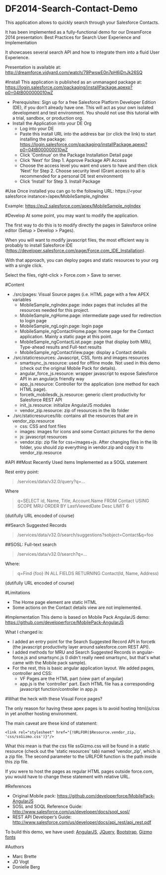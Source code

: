 DF2014-Search-Contact-Demo
==========================
This application allows to quickly search through your Salesforce Contacts.

It has been implemented as a fully-functional demo for our DreamForce 2014 presentation: Best Practices for Search User Experience and Implementation

It showcases several search API and how to integrate them into a fluid User Experience.

Presentation is available at: http://dreamforce.vidyard.com/watch/79PwswE0n7pH6jDnJk26SQ

#Install
This application is published as an unmanaged package at: https://login.salesforce.com/packaging/installPackage.apexp?p0=04tB000000010wZ

* Prerequisites:  Sign up for a free Salesforce Platform Developer Edition (DE), if you don’t already have one. This will act as your own isolated development and test environment. You should not use this tutorial with a trial, sandbox, or production org.
* Install the Application into your DE Org
  * Log into your DE
  * Paste this install URL into the address bar (or click the link) to start installing the package: https://login.salesforce.com/packaging/installPackage.apexp?p0=04tB000000010wZ
  * Click ‘Continue’ on the Package Installation Detail page
  * Click ‘Next’ for Step 1. Approve Package API Access
  * Choose the access level you want end users to have and then click ‘Next’ for Step 2. Choose security level (Grant access to all is recommended for a personal DE test environment)
  * Click ‘Install’ for Step 3. Install Package

#Use
Once installed you can go to the following URL: https://\<your salesforce instance\>/apex/MobileSample_ngIndex

Example: https://eu2.salesforce.com/apex/MobileSample_ngIndex

#Develop
At some point, you may want to modify the application.

The first way to do this is to modify directly the pages in Salesforce online editor (Setup > Develop > Pages).

When you will want to modify javascript files, the most efficient way is probably to install 
Salesforce IDE (https://developer.salesforce.com/page/Force.com_IDE_Installation).

With that approach, you can deploy pages and static resources to your org with a single click.

Select the files, right-click > Force.com > Save to server.

#Content
* ./src/pages: Visual Source pages (i.e. HTML page with a few APEX variables
  * MobileSample_ngIndex.page: index pages that includes all the resources needed for this project.
  * MobileSample_ngHome.page: intermediate page used for redirection to login page
  * MobileSample_ngLogin.page: login page
  * MobileSample_ngContactHome.page: home page for the Contact application. Mainly a static page at this point.
  * MobileSample_ngContactList.page: page that display both MRU, Type-ahead results and Full-text results
  * MobileSample_ngContactView.page: display a Contact details
* ./src/staticresources: Javascript, CSS, fonts and images resources
  * smartsync_js.resource: used for offline mode. Not used in this demo (check out the original Mobile Pack for details).
  * angular_force_js.resource: wrapper javascript to expose Salesforce API in an angularjs friendly way
  * app_js.resource: Controller for the application (one method for each HTML page).
  * forcetk_mobilesdk_js.resource: generic client productivity for Salesforce REST API
  * init_js.resource: initialize AngularJS modules
  * vendor_zip.resource: zip of resources in the lib folder
* ./src/staticresources/lib: contains all the resources that are in vendor_zip.resource
  * css: CSS and font files
  * images: images for icons and some Contact pictures for the demo
  * js: javascript resources
  * vendor.zip: zip file for css+images+js. After changing files in the lib folder, you should zip everything in vendor.zip and copy it to vendor_zip.resource


#API
##Most Recently Used items
Implemented as a SOQL statement

Rest entry point: 
> /services/data/v32.0/query?q=...

Where 
> q=SELECT id, Name, Title, Account.Name FROM Contact USING SCOPE MRU ORDER BY LastViewedDate Desc LIMIT 6

(dutifully URL encoded of course)

##Search Suggested Records
> /services/data/v32.0/search/suggestions?sobject=Contact&q=foo

##SOSL: Full-text search
> /services/data/v32.0/search?q=…

Where:
> q=Find {foo} IN ALL FIELDS RETURNING Contact(Id, Name, Address)

(dutifully URL encoded of course)

#Limitations
* The Home page element are static HTML
* Some actions on the Contact details view are not implemented.

#Implementation
This demo is based on Mobile Pack AngularJS demo: https://github.com/developerforce/MobilePack-AngularJS

What I changed is:
* I added an entry point for the Search Suggested Record API in forcetk (the javascript productivity layer around salesforce.com
REST API). 
* I added methods for MRU and Search Suggested Records in angular-force.js and smartsync.js (I didn't really need smartsync, but that's what came with the Mobile pack sample).
* For the rest, this is basic angular application layout. We added pages, controller and CSS:
  * VF Pages are the HTML part (view part of angular)
  * app.js is the 'controller' part. Each HTML file has a corresponding javascript function/controller in app.js

#What the heck with these Visual Force pages?

The only reason for having these apex pages is to avoid hosting html/js/css in yet another
hosting environment.

The main caveat are these kind of statement:

```<link rel="stylesheet" href="{!URLFOR($Resource.vendor_zip, 'css/ssGizmo.css')}"/>```

What this mean is that the css file ssGizmo.css will be found in a static resource (check 
out the 'static resources' tab) named 'vendor_zip', which is a zip file. The second parameter
to the URLFOR function is the path inside this zip file.

If you were to host the pages as regular HTML pages outside force.com, you would have to change
these statement with relative URL.

#References
* Original Mobile pack: https://github.com/developerforce/MobilePack-AngularJS 
* SOSL and SOQL Reference Guide: http://www.salesforce.com/us/developer/docs/soql_sosl/
* REST API Developer’s Guide: http://www.salesforce.com/us/developer/docs/api_rest/api_rest.pdf 

To build this demo, we have used: [AngularJS](https://angularjs.org/), [JQuery](http://jquery.com/), [Bootstrap](http://getbootstrap.com/2.3.2/), [Gizmo fonts](https://symbolset.com/icons/gizmo)

#Authors
* Marc Brette
* JD Vogt
* Donielle Berg

